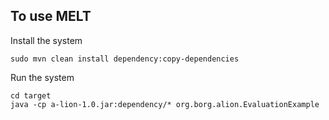 ## To use MELT

Install the system
```
sudo mvn clean install dependency:copy-dependencies
```

Run the system
```
cd target
java -cp a-lion-1.0.jar:dependency/* org.borg.alion.EvaluationExample
```
